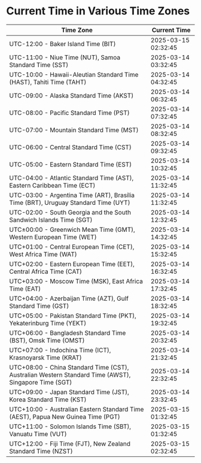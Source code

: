 # Current Time in Various Time Zones

| Time Zone | Current Time |
|-----------|--------------|
| UTC-12:00 - Baker Island Time (BIT) | 2025-03-15 02:32:45 |
| UTC-11:00 - Niue Time (NUT), Samoa Standard Time (SST) | 2025-03-14 03:32:45 |
| UTC-10:00 - Hawaii-Aleutian Standard Time (HAST), Tahiti Time (TAHT) | 2025-03-14 04:32:45 |
| UTC-09:00 - Alaska Standard Time (AKST) | 2025-03-14 06:32:45 |
| UTC-08:00 - Pacific Standard Time (PST) | 2025-03-14 07:32:45 |
| UTC-07:00 - Mountain Standard Time (MST) | 2025-03-14 08:32:45 |
| UTC-06:00 - Central Standard Time (CST) | 2025-03-14 09:32:45 |
| UTC-05:00 - Eastern Standard Time (EST) | 2025-03-14 10:32:45 |
| UTC-04:00 - Atlantic Standard Time (AST), Eastern Caribbean Time (ECT) | 2025-03-14 11:32:45 |
| UTC-03:00 - Argentina Time (ART), Brasília Time (BRT), Uruguay Standard Time (UYT) | 2025-03-14 11:32:45 |
| UTC-02:00 - South Georgia and the South Sandwich Islands Time (SGT) | 2025-03-14 12:32:45 |
| UTC±00:00 - Greenwich Mean Time (GMT), Western European Time (WET) | 2025-03-14 14:32:45 |
| UTC+01:00 - Central European Time (CET), West Africa Time (WAT) | 2025-03-14 15:32:45 |
| UTC+02:00 - Eastern European Time (EET), Central Africa Time (CAT) | 2025-03-14 16:32:45 |
| UTC+03:00 - Moscow Time (MSK), East Africa Time (EAT) | 2025-03-14 17:32:45 |
| UTC+04:00 - Azerbaijan Time (AZT), Gulf Standard Time (GST) | 2025-03-14 18:32:45 |
| UTC+05:00 - Pakistan Standard Time (PKT), Yekaterinburg Time (YEKT) | 2025-03-14 19:32:45 |
| UTC+06:00 - Bangladesh Standard Time (BST), Omsk Time (OMST) | 2025-03-14 20:32:45 |
| UTC+07:00 - Indochina Time (ICT), Krasnoyarsk Time (KRAT) | 2025-03-14 21:32:45 |
| UTC+08:00 - China Standard Time (CST), Australian Western Standard Time (AWST), Singapore Time (SGT) | 2025-03-14 22:32:45 |
| UTC+09:00 - Japan Standard Time (JST), Korea Standard Time (KST) | 2025-03-14 23:32:45 |
| UTC+10:00 - Australian Eastern Standard Time (AEST), Papua New Guinea Time (PGT) | 2025-03-15 01:32:45 |
| UTC+11:00 - Solomon Islands Time (SBT), Vanuatu Time (VUT) | 2025-03-15 01:32:45 |
| UTC+12:00 - Fiji Time (FJT), New Zealand Standard Time (NZST) | 2025-03-15 02:32:45 |
